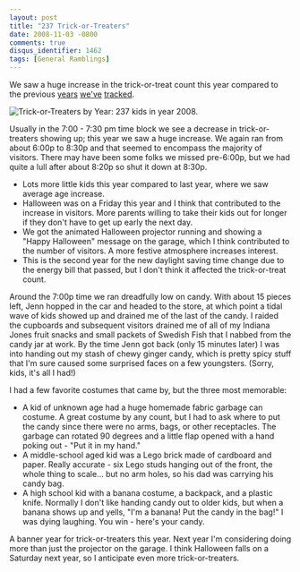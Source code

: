 ```yaml
---
layout: post
title: "237 Trick-or-Treaters"
date: 2008-11-03 -0800
comments: true
disqus_identifier: 1462
tags: [General Ramblings]
---
```

We saw a huge increase in the trick-or-treat count this year compared to
the previous [years](/archive/2005/11/01/155-trick-or-treaters.aspx)
[we've](/archive/2006/11/01/162-trick-or-treaters.aspx)
[tracked](/archive/2007/11/01/139-trick-or-treaters.aspx).

![Trick-or-Treaters by Year: 237 kids in year
2008.](https://hyqi8g.blu.livefilestore.com/y2pTWBaB1yp3urv7v7DIs454qy6H3iXVZ7c-iPbaalN_4M_bdcnrPapzqlv0u5Dt5EcWD3z0iqflRVevKuYXGlPuc-MP3osbc4cj8lirJADxbU/20081103trickortreatersud9.gif?psid=1)

Usually in the 7:00 - 7:30 pm time block we see a decrease in
trick-or-treaters showing up; this year we saw a huge increase. We again
ran from about 6:00p to 8:30p and that seemed to encompass the majority
of visitors. There may have been some folks we missed pre-6:00p, but we
had quite a lull after about 8:20p so shut it down at 8:30p.

-   Lots more little kids this year compared to last year, where we saw
    average age increase.
-   Halloween was on a Friday this year and I think that contributed to
    the increase in visitors. More parents willing to take their kids
    out for longer if they don't have to get up early the next day.
-   We got the animated Halloween projector running and showing a "Happy
    Halloween" message on the garage, which I think contributed to the
    number of visitors. A more festive atmosphere increases interest.
-   This is the second year for the new daylight saving time change due
    to the energy bill that passed, but I don't think it affected the
    trick-or-treat count.

Around the 7:00p time we ran dreadfully low on candy. With about 15
pieces left, Jenn hopped in the car and headed to the store, at which
point a tidal wave of kids showed up and drained me of the last of the
candy. I raided the cupboards and subsequent visitors drained me of all
of my Indiana Jones fruit snacks and small packets of Swedish Fish that
I nabbed from the candy jar at work. By the time Jenn got back (only 15
minutes later) I was into handing out my stash of chewy ginger candy,
which is pretty spicy stuff that I'm sure caused some surprised faces on
a few youngsters. (Sorry, kids, it's all I had!)

I had a few favorite costumes that came by, but the three most
memorable:

-   A kid of unknown age had a huge homemade fabric garbage can costume.
    A great costume by any count, but I had to ask where to put the
    candy since there were no arms, bags, or other receptacles. The
    garbage can rotated 90 degrees and a little flap opened with a hand
    poking out - "Put it in my hand."
-   A middle-school aged kid was a Lego brick made of cardboard and
    paper. Really accurate - six Lego studs hanging out of the front,
    the whole thing to scale... but no arm holes, so his dad was
    carrying his candy bag.
-   A high school kid with a banana costume, a backpack, and a plastic
    knife. Normally I don't like handing candy out to older kids, but
    when a banana shows up and yells, "I'm a banana! Put the candy in
    the bag!" I was dying laughing. You win - here's your candy.

A banner year for trick-or-treaters this year. Next year I'm considering
doing more than just the projector on the garage. I think Halloween
falls on a Saturday next year, so I anticipate even more
trick-or-treaters.


